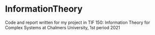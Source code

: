 # InformationTheory
Code and report written for my project in TIF 150: Information Theory for Complex Systems at Chalmers University, 1st period 2021

